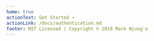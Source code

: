 ```yaml
---
home: true
actionText: Get Started →
actionLink: /docs/authentication.md
footer: MIT Licensed | Copyright © 2019 Mark Njung'e
---
```

